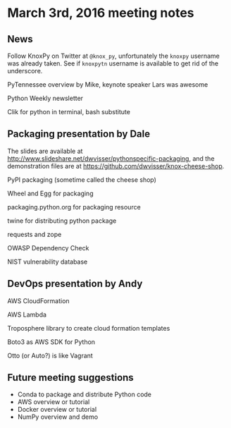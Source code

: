# March 3rd, 2016 meeting notes

## News

Follow KnoxPy on Twitter at `@knox_py`, unfortunately the `knoxpy` username was already taken. See if `knoxpytn` username is available to get rid of the underscore.

PyTennessee overview by Mike, keynote speaker Lars was awesome

Python Weekly newsletter  

Clik for python in terminal, bash substitute

## Packaging presentation by Dale

The slides are available at http://www.slideshare.net/dwvisser/pythonspecific-packaging,
and the demonstration files are at https://github.com/dwvisser/knox-cheese-shop.

PyPI packaging (sometime called the cheese shop)

Wheel and Egg for packaging

packaging.python.org for packaging resource

twine for distributing python package

requests and zope

OWASP Dependency Check

NIST vulnerability database

## DevOps presentation by Andy

AWS CloudFormation

AWS Lambda

Troposphere library to create cloud formation templates

Boto3 as AWS SDK for Python

Otto (or Auto?) is like Vagrant

## Future meeting suggestions
- Conda to package and distribute Python code
- AWS overview or tutorial
- Docker overview or tutorial
- NumPy overview and demo
